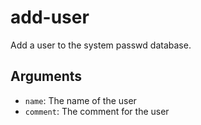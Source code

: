 add-user
=========

Add a user to the system passwd database.

Arguments
----------

* `name`: The name of the user
* `comment`: The comment for the user
